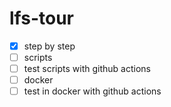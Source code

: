 # lfs-tour

- [x] step by step
- [ ] scripts
- [ ] test scripts with github actions
- [ ] docker
- [ ] test in docker with github actions
